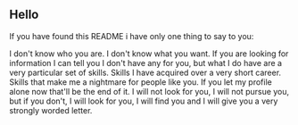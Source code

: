 ## Hello
If you have found this README i have only one thing to say to you:

I don't know who you are. I don't know what you want. If you are looking for information I can tell you I don't have any for you, but what I do have are a very particular set of skills. Skills I have acquired over a very short career. Skills that make me a nightmare for people like you. If you let my profile alone now that'll be the end of it. I will not look for you, I will not pursue you, but if you don't, I will look for you, I will find you and I will give you a very strongly worded letter.

<!--
**Mysteria0/Mysteria0** is a ✨ _special_ ✨ repository because its `README.md` (this file) appears on your GitHub profile.

Here are some ideas to get you started:

- 🔭 I’m currently working on ...
- 🌱 I’m currently learning ...
- 👯 I’m looking to collaborate on ...
- 🤔 I’m looking for help with ...
- 💬 Ask me about ...
- 📫 How to reach me: ...
- 😄 Pronouns: ...
- ⚡ Fun fact: ...
-->
